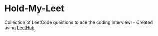 # Hold-My-Leet
Collection of LeetCode questions to ace the coding interview! - Created using [LeetHub](https://github.com/QasimWani/LeetHub).
